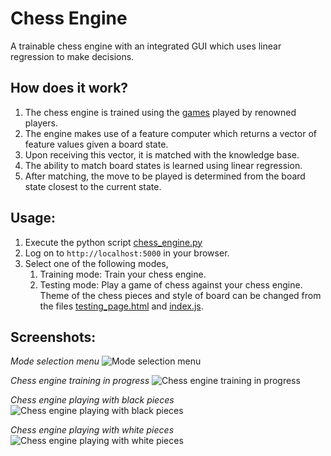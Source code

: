 # Chess Engine

A trainable chess engine with an integrated GUI which uses linear regression to make decisions.

## How does it work?
1. The chess engine is trained using the [games](/data) played by renowned players.
2. The engine makes use of a feature computer which returns a vector of feature values given a board state.
3. Upon receiving this vector, it is matched with the knowledge base.
4. The ability to match board states is learned using linear regression.
5. After matching, the move to be played is determined from the board state closest to the current state.

## Usage:

1. Execute the python script [chess_engine.py](/chess_engine.py) 
2. Log on to `http://localhost:5000` in your browser. 
3. Select one of the following modes,
	1. Training mode:	Train your chess engine.
	2. Testing mode:	Play a game of chess against your chess engine. Theme of the chess pieces and style of board can be changed from the files [testing_page.html](/templates/testing_page.html) and [index.js](/static/js/index.js). 

## Screenshots:

 _Mode selection menu_
 ![Mode selection menu](https://github.com/shubhamjayawant/chess_engine/blob/master/screenshots/1.png)

 _Chess engine training in progress_
 ![Chess engine training in progress](https://github.com/shubhamjayawant/chess_engine/blob/master/screenshots/2.png)

 _Chess engine playing with black pieces_
 ![Chess engine playing with black pieces](https://github.com/shubhamjayawant/chess_engine/blob/master/screenshots/3.png)

 _Chess engine playing with white pieces_
 ![Chess engine playing with white pieces](https://github.com/shubhamjayawant/chess_engine/blob/master/screenshots/4.png)